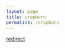 ```yaml
---
layout: page
title: cropburn
permalink: /cropburn
---
```


[redirect](https://github.com/klwalker-sb/cropburn)